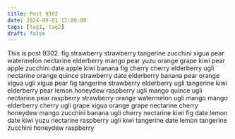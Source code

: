 ```yaml
---
title: Post 9302
date: 2024-09-01 12:00:00
tags: [tag1, tag2]
draft: false
---
```

This is post 9302.
fig
strawberry
strawberry
tangerine
zucchini
xigua
pear
watermelon
nectarine
elderberry
mango
pear
yuzu
orange
grape
kiwi
pear
apple
zucchini
date
apple
kiwi
banana
fig
cherry
cherry
elderberry
ugli
nectarine
orange
quince
strawberry
date
elderberry
banana
pear
orange
xigua
ugli
xigua
pear
fig
tangerine
strawberry
elderberry
ugli
tangerine
kiwi
elderberry
pear
lemon
honeydew
raspberry
ugli
mango
quince
ugli
nectarine
pear
raspberry
strawberry
orange
watermelon
ugli
mango
mango
elderberry
cherry
ugli
grape
xigua
orange
grape
nectarine
cherry
honeydew
mango
zucchini
banana
ugli
cherry
nectarine
kiwi
fig
date
lemon
date
kiwi
yuzu
nectarine
raspberry
ugli
kiwi
tangerine
date
lemon
tangerine
zucchini
honeydew
raspberry
